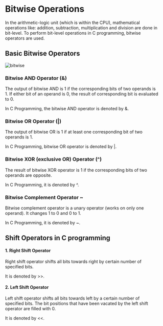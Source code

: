 # Bitwise Operations

In the arithmetic-logic unit (which is within the CPU), mathematical operations like: addition, subtraction, 
multiplication and division are done in bit-level. To perform bit-level operations in C programming, 
bitwise operators are used.

## Basic Bitwise Operators


![bitwise](https://user-images.githubusercontent.com/124857399/234102005-55e1b801-e599-4d4e-b44b-8e403e05e24d.png)


### Bitwise AND Operator (&)

The output of bitwise AND is 1 if the corresponding bits of two operands is 1. 
If either bit of an operand is 0, the result of corresponding bit is evaluated to 0.

In C Programming, the bitwise AND operator is denoted by &.

### Bitwise OR Operator (|)

The output of bitwise OR is 1 if at least one corresponding bit of two operands is 1. 

In C Programming, bitwise OR operator is denoted by |.

### Bitwise XOR (exclusive OR) Operator (^)

The result of bitwise XOR operator is 1 if the corresponding bits of two operands are opposite. 

In C Programming, it is denoted by ^.

### Bitwise Complement Operator ~

Bitwise complement operator is a unary operator (works on only one operand). 
It changes 1 to 0 and 0 to 1. 

In C Programming, it is denoted by ~.

## Shift Operators in C programming


#### 1. Right Shift Operator

Right shift operator shifts all bits towards right by certain number of specified bits. 

It is denoted by >>.


#### 2. Left Shift Operator

Left shift operator shifts all bits towards left by a certain number of specified bits. 
The bit positions that have been vacated by the left shift operator are filled with 0. 

It is denoted by  <<.

